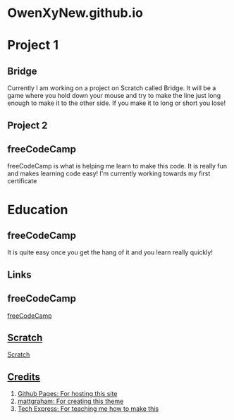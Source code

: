 # OwenXyNew.github.io
<!DOCTYPE html>
<html lang="en">
<meta charset="utf-8"

<section>
<h1>Project 1</h1>
<h2>Bridge</h2>
<p>Currently I am working on a project on Scratch called Bridge. It will be a game where you hold down your mouse and try to make the line just long enough to make it to the other side. If you make it to long or short you lose!</p>
</section>

<section>
  <h1>Project 2</h1>
  <h2>freeCodeCamp</h2>
  <p>freeCodeCamp is what is helping me learn to make this code. It is really fun and makes learning code easy! I'm currently working towards my first certificate</p>
</section>
  <h1>Education</h1>
  <h2>freeCodeCamp</h2>
  <p>It is quite easy once you get the hang of it and you learn really quickly!</p>
<section>
<!--Come up with something below -->
  <h1>Links</h1>
  <h2>freeCodeCamp</h2>
    <a href="https://www.freecodecamp.org">freeCodeCamp
  <h2>Scratch</h2>
      <a href="https://scratch.mit.edu/">Scratch
</section>
<section>
  <h1>Credits</h1>
    <ol>
      <li>Github Pages: For hosting this site</li>
      <li>mattgraham: For creating this theme</li>
      <li>Tech Express: For teaching me how to make this</li>
</section>
</html>
